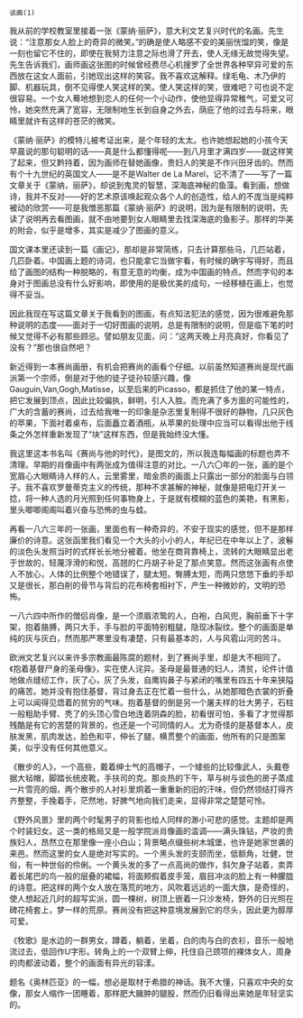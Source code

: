     谈画(1) 

   我从前的学校教室里接着一张《蒙纳·丽萨》，意大利文艺复兴时代的名画。先生说：“注意那女人脸上的奇异的微笑。”的确是使人略感不安的美丽恍馏的笑，像是一刻也留它不住的，即使在我努力注意之际也滑了开去，使人无缘无故觉得失望。先生告诉我们，画师画这张图的时候曾经费尽心机搜罗了全世界各种罕异可爱的东西放在这女人面前，引她现出这样的笑容。我不喜欢这解释。绿毛龟、木乃伊的脚、机器玩具，倒不见得使人笑这样的笑。使人笑这样的笑，很难吧？可也说不定很容易。一个女人蓦地想到恋人的任何一个小动作，使他显得异常稚气，可爱又可怜，她突然充满了宽容，无限制地生长到自身之外去，荫庇了他的过去与将来，眼睛里就许有这样的苍茫的微笑。

   《蒙纳·丽萨》的模特儿被考证出来，是个年轻的太太。也许她想起她的小孩今天早晨说的那句聪明的话——真是什么都懂得呢——到八月里才满四岁——就这样笑了起来，但又黔持着，因为画师在替她画像，贵妇人的笑是不作兴田牙齿的。然而有个十九世纪的英国文人——是不是Walter de La Marel，记不清了——写了一篇文章关于《蒙纳，丽萨》，却说到鬼灵的智慧，深海底神秘的鱼藻。看到画，想做诗，我并不反对——好的艺术原该唤起观众各个人的创造性，给人的不庞当是纯粹被动的欣赏——可是我憎恶那篇《蒙纳·丽萨》的说明，因为是有限制的说明，先读了说明再去看图画，就不由地要到女人眼睛里去找深海底的鱼影子。那样的华美的附会，似乎是增多，其实是减少了图画的意义。

   国文课本里还读到一篇《画记》，那却是非常简练，只去计算那些马，几匹站着，几匹卧着。中国画上题的诗词，也只能拿它当做宇看，有时候的确宇写得好，而且给了画图的结构一种脱略的，有意无意的均衡，成为中国画的特点。然而字句的本身对于图画总没有什么好影响，即使用的是极优美的成句，一经移植在画上，也觉得不妥当。

   因此我现在写这篇文章关于我看到的图画，有点知法犯法的感觉，因为很难避免那种说明的态度——面对于一切好图画的说明，总是有限制的说明，但是临下笔的时候又觉得不必有那些顾忌。譬如朋友见面，问：“这两天晚上月亮真好，你看见了没有？”那也很自然吧？

   新近得到一本赛尚画册，有机会把赛尚的画看个仔细。以前虽然知道赛尚是现代画派第一个宗师，倒是对于他的徒子徒孙较感兴趣，像Gauguin,Van,Gogh,Matisse，以至后来的Picasso，都是抓住了他的某一特点，把它发展到顶点，因此比较偏执，鲜明，引人入胜。而充满了多方面的可能性的，广大的含蓄的赛尚，过去给我唯一的印象是杂志里复制得不很好的静物，几只灰色的苹果，下面衬着桌布，后面矗立着酒瓶，从苹果的处理中应当可以看得出他于线条之外怎样重新发现了“块”这样东西，但是我始终没大懂。

   我这里这本书名叫《赛尚与他的时代》，是图文的，所以我连每幅画的标题也弄不清理。早期的肖像画中有两张成为值得注意的对比。一八六〇年的一张，画的是个宽眉心大眼睛诗人样的人，云里雾里，暗金质的画面上只露出一部分的脸面与白领子。我不喜欢罗曼蒂克主义的传统，那种不求甚解的神秘，就像是把电灯开关一捻，将一种人选的月光照到任何事物身上，于是就有模糊的蓝色的美艳，有黑影，里头唧唧阁阁叫着兴奋与恐怖的虫与蛙。

   再看一八六三年的一张画，里面也有一种奇异的，不安于现实的感觉，但不是那样廉价的诗意。这张函里我们看见一个大头的小小的人，年纪已在中年以上了，波鬈的淡色头发照当时的式样长长地分被着。他坐在商背靠椅上，流转的大眼睛显出老于世故的，轻蔑浮滑的和悦，高翘的仁丹胡子补足了那点笑意。然而这张画有点使人不放心，人体的比例整个地错误了，腿太短。臀膊太短，而两只悠悠下垂的手却又是很长，那白削的骨节与背后的花布椅套相衬下，产生一种微妙的，文明的恐怖。

   一八六四中所作的僧侣肖像，是一个须眉浓鸷的人，白袍，白风兜，胸前垂下十字架，抱着胳膊，两只大手，手与脸的平面特别粗腿，隐现冰裂纹。整个的画面是单纯的灰与灰白，然而那严寒里没有凄楚，只有最基本的，人与风雹山河的苦斗。

   欧洲文艺复兴以来许多宗教画最陈腐的题材，到了赛尚手里，却是大不相同了。《抱着基督尸身的圣母像》，实在使人诧异。圣母是最普通的妇人，清贫，论件计值地做点缝纫工作，灰了心，灰了头发，自鹰钩鼻子与紧闭的嘴里有四五十年来狭隘的痛苦。她并没有抱住基督，背过身去正在忙着一些什么，从她那暗色衣裳的折叠上可以闻得见焐着的贫穷的气味。抱着基督的倒是另一个屠夫样的壮大男子，石柱一般粗助手臂、秃了的头顶心雪白地连着阴森的脸，初看很可怕，多看了才觉得那残酷是有它的苦楚的背景的，也还是一个可同情的人。尤为奇怪的是基督本人，皮肤发黑，肌肉发达，脸色和平，伸长了腿，横贯整个的画面，他所有的只是图案美，似乎没有任何其他意义。

   《散步的人》，一个高些，戴着绅士气的高帽子，一个矮些的比较像武人，头戴卷据大毡帽，脚踏长统皮靴，手扶司的克。那炎热的下午，草与树与谈色的房子蒸成一片雪亮的烟，两个散步的人衬衫里炯着一重重新的旧的汗味，但仍然领结打得齐齐整整，手挽着手，茫然地，好脾气地向我们走来，显得非常之楚楚可怜。

   《野外风景》里的两个时髦男子的背影也给人同样的渺小可悲的感觉。主题却是两个时装妇女。这一类的格局又是一般学院派肖像画的滥调——满头珠钻，严妆的贵族妇人，昂然立在那里像一座小白山；背景略点缀些树木城堡，也许是她家世袭的来邑。然而这里的女人是绝对写实的。一个黑头发的支颐而坐，低额角，壮健，世俗，有一种世俗的伶俐。一个黄头发的多了一点高尚的做作，斜欠身子站着，卖弄着长尾巴的鸟一般的层叠的裙幅，将面颊假着皮手笼，眉目冲淡的脸上有一种朦胧的诗意。把这样的两个女人放在落荒的地方，风吹着远远的一面大旗，是奇怪的，使人想起近几时的超写实派，圆一棵树，树顶上嵌着一只沙发椅，野外的日光照在碑花椅套上，梦一样的荒原。赛尚没有把这种意境发展到它的尽头，因此更为醇厚可爱。

   《牧歌》是水边的一群男女，蹲着，躺着，坐着，白的肉与白的衣衫，音乐一般地流过去，低回作U字形。转角上的一个双臂上伸，托住自己颈项的裸体女人，周身的肉都波动着，整个的画面有异光的容漾。

   题名《奥林匹亚》的一幅，想必是取材于希腊的神话。我不大懂，只喜欢中央的女像，那女人缩作一团睡着，那样肥大臃肿的腿股，然而仍旧看得出来她是年轻坚实的。

